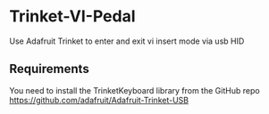 # Trinket-VI-Pedal
Use Adafruit Trinket to enter and exit vi insert mode via usb HID

## Requirements
You need to install the TrinketKeyboard library from the GitHub repo
https://github.com/adafruit/Adafruit-Trinket-USB

